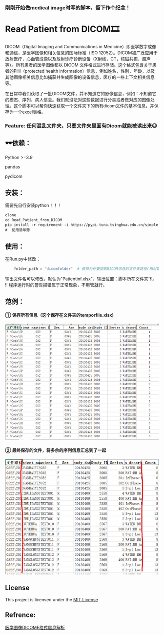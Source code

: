 ### 刚刚开始做medical image时写的脚本，留下作个纪念！


# Read Patient from DICOM🎞

DICOM（Digital Imaging and Communications in Medicine）即医学数字成像和通信，是医学图像和相关信息的国际标准（ISO 12052）。DICOM被广泛应用于放射医疗，心血管成像以及放射诊疗诊断设备（X射线，CT，核磁共振，超声等）。所有患者的医学图像都以 DICOM 文件格式进行存储。这个格式包含关于患者的PHI（protected health information）信息，例如姓名，性别，年龄，以及其他图像相关信息比如捕获并生成图像的设备信息，医疗的一些上下文相关信息等。

在日常中我们获取了一批DICOM文件，并不知道它的影像信息，例如：不知道它的模态、序列、病人信息。我们就没法对这些数据进行分类或者做对应的图像处理。这个脚本可以帮你快速获取一个文件夹下的所有dicom文件的基本信息，并保存为一个excel表格。
### Feature: 任何混乱文件夹，只要文件夹里面有Dicom就能被读出来😉

## 🕶依赖：

Python >=3.9

pandas

pydicom

## 安装：

需要先自行安装python！！！

```shell
clone 
cd Read_Patient_from_DICOM
pip install -r requirement -i https://pypi.tuna.tsinghua.edu.cn/simple #  使用清华源
```

## 使用：
在Run.py中修改：

```python
    folder_path = "dicomfolder"  # 替换为你要提取DICOM信息的文件夹路径(相对路径，建议把该脚本放在与执行文件夹同级目录)
```

输出文件名可以修改，默认为"Patientinf.xlsx"，输出位置：脚本所在文件夹下。\
‼ 程序运行时的警告报错属于正常现象，不用管就行。

## 范例：
#### ① 保存所有信息（这个保存在文件夹的temporfile.xlsx)

![Demo](https://github.com/Becomingw/Read-Patient-from-DICOM/blob/main/demo.png)
#### ② 最终保存的文件，将多余的序列信息汇总到了一起
![Demo2](https://github.com/Becomingw/Read-Patient-from-DICOM/blob/main/demo2.png)

## License
This project is licensed under the [MIT License](https://en.wikipedia.org/wiki/MIT_License)

## Refrence:
[医学图像DICOME格式信息解析](https://blog.csdn.net/Joker00007/article/details/127754815#:~:text=%E4%B8%89%E3%80%81DICOM%E5%86%85%E9%83%A8%E4%BF%A1%E6%81%AF%E8%AF%A6%E8%A7%A3%20%28DICOM%20Tag%E4%B8%8EVR%29%201%20TAG%E5%8F%B7%20%EF%BC%9A%E7%94%B14%E4%B8%AA%E5%AD%97%E8%8A%82%E7%BB%84%E6%88%90%EF%BC%8C%E5%8C%85%E6%8B%AC2%E5%AD%97%E8%8A%82%E7%9A%84%E7%BB%84%E5%8F%B7%E5%92%8C2%E5%AD%97%E8%8A%82%E7%9A%84%E5%85%83%E7%B4%A0%E5%8F%B7%EF%BC%88%E4%BE%8B%E5%A6%82%EF%BC%9A0010%200040%20%E8%A1%A8%E7%A4%BA%E6%82%A3%E8%80%85%E6%80%A7%E5%88%AB%EF%BC%8C,%E5%80%BC%E9%95%BF%E5%BA%A6%20%28value%20length%29%20%EF%BC%9A%E5%AD%98%E5%82%A8%E6%8F%8F%E8%BF%B0%E8%AF%A5%E9%A1%B9%E4%BF%A1%E6%81%AF%E7%9A%84%E6%95%B0%E6%8D%AE%E9%95%BF%E5%BA%A6%E3%80%82%204%20%E5%80%BC%E5%9F%9F%20%28value%29%20%EF%BC%9A%E5%AD%98%E5%82%A8%E6%8F%8F%E8%BF%B0%E8%AF%A5%E9%A1%B9%E4%BF%A1%E6%81%AF%E7%9A%84%E6%95%B0%E6%8D%AE%E5%80%BC%E3%80%82)





